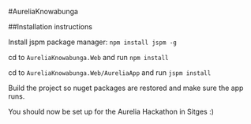 #AureliaKnowabunga

##Installation instructions

Install jspm package manager: `npm install jspm -g`

cd to `AureliaKnowabunga.Web` and run `npm install`

cd to `AureliaKnowabunga.Web/AureliaApp` and run `jspm install`

Build the project so nuget packages are restored and make sure the app runs.

You should now be set up for the Aurelia Hackathon in Sitges :)




